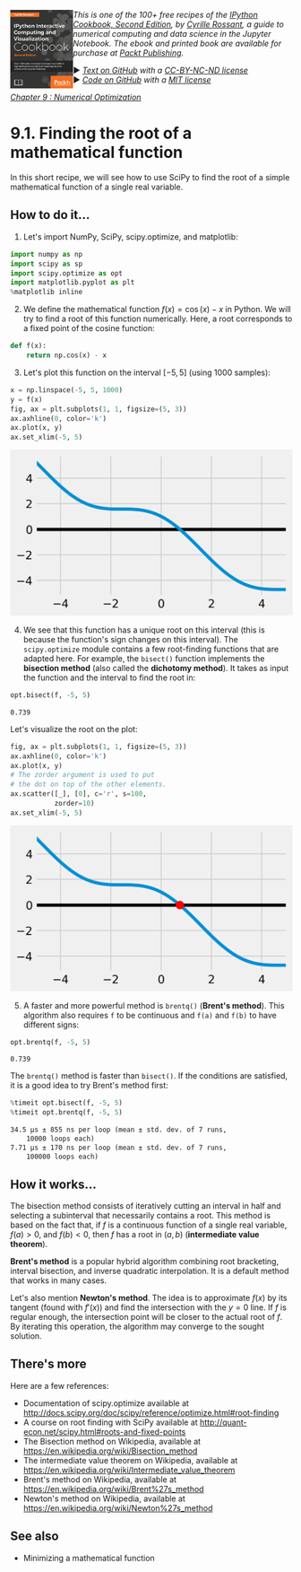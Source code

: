 <a href="https://github.com/ipython-books/cookbook-2nd"><img src="../cover-cookbook-2nd.png" align="left" alt="IPython Cookbook, Second Edition" height="140" /></a> *This is one of the 100+ free recipes of the [IPython Cookbook, Second Edition](https://github.com/ipython-books/cookbook-2nd), by [Cyrille Rossant](http://cyrille.rossant.net), a guide to numerical computing and data science in the Jupyter Notebook. The ebook and printed book are available for purchase at [Packt Publishing](https://www.packtpub.com/big-data-and-business-intelligence/ipython-interactive-computing-and-visualization-cookbook-second-e).*

▶ *[Text on GitHub](https://github.com/ipython-books/cookbook-2nd) with a [CC-BY-NC-ND license](https://creativecommons.org/licenses/by-nc-nd/3.0/us/legalcode)*  
▶ *[Code on GitHub](https://github.com/ipython-books/cookbook-2nd-code) with a [MIT license](https://opensource.org/licenses/MIT)*

[*Chapter 9 : Numerical Optimization*](./)

# 9.1. Finding the root of a mathematical function

In this short recipe, we will see how to use SciPy to find the root of a simple mathematical function of a single real variable.

## How to do it...

1. Let's import NumPy, SciPy, scipy.optimize, and matplotlib:

```python
import numpy as np
import scipy as sp
import scipy.optimize as opt
import matplotlib.pyplot as plt
%matplotlib inline
```

2. We define the mathematical function $f(x)=\cos(x)-x$ in Python. We will try to find a root of this function numerically. Here, a root corresponds to a fixed point of the cosine function:

```python
def f(x):
    return np.cos(x) - x
```

3. Let's plot this function on the interval $[-5, 5]$ (using 1000 samples):

```python
x = np.linspace(-5, 5, 1000)
y = f(x)
fig, ax = plt.subplots(1, 1, figsize=(5, 3))
ax.axhline(0, color='k')
ax.plot(x, y)
ax.set_xlim(-5, 5)
```

![<matplotlib.figure.Figure at 0x5bb5470>](01_root_files/01_root_8_0.png)

4. We see that this function has a unique root on this interval (this is because the function's sign changes on this interval). The `scipy.optimize` module contains a few root-finding functions that are adapted here. For example, the `bisect()` function implements the **bisection method** (also called the **dichotomy method**). It takes as input the function and the interval to find the root in:

```python
opt.bisect(f, -5, 5)
```

```{output:result}
0.739
```

Let's visualize the root on the plot:

```python
fig, ax = plt.subplots(1, 1, figsize=(5, 3))
ax.axhline(0, color='k')
ax.plot(x, y)
# The zorder argument is used to put
# the dot on top of the other elements.
ax.scatter([_], [0], c='r', s=100,
           zorder=10)
ax.set_xlim(-5, 5)
```

![<matplotlib.figure.Figure at 0x5d04198>](01_root_files/01_root_12_0.png)

5. A faster and more powerful method is `brentq()` (**Brent's method**). This algorithm also requires `f` to be continuous and `f(a)` and `f(b)` to have different signs:

```python
opt.brentq(f, -5, 5)
```

```{output:result}
0.739
```

The `brentq()` method is faster than `bisect()`. If the conditions are satisfied, it is a good idea to try Brent's method first:

```python
%timeit opt.bisect(f, -5, 5)
%timeit opt.brentq(f, -5, 5)
```

```{output:stdout}
34.5 µs ± 855 ns per loop (mean ± std. dev. of 7 runs,
    10000 loops each)
7.71 µs ± 170 ns per loop (mean ± std. dev. of 7 runs,
    100000 loops each)
```

## How it works...

The bisection method consists of iteratively cutting an interval in half and selecting a subinterval that necessarily contains a root. This method is based on the fact that, if $f$ is a continuous function of a single real variable, $f(a)>0$, and $f(b)<0$, then $f$ has a root in $(a,b)$ (**intermediate value theorem**).

**Brent's method** is a popular hybrid algorithm combining root bracketing, interval bisection, and inverse quadratic interpolation. It is a default method that works in many cases.

Let's also mention **Newton's method**. The idea is to approximate $f(x)$ by its tangent (found with $f'(x)$) and find the intersection with the $y=0$ line. If $f$ is regular enough, the intersection point will be closer to the actual root of $f$. By iterating this operation, the algorithm may converge to the sought solution.

## There's more

Here are a few references:

* Documentation of scipy.optimize available at http://docs.scipy.org/doc/scipy/reference/optimize.html#root-finding
* A course on root finding with SciPy available at http://quant-econ.net/scipy.html#roots-and-fixed-points
* The Bisection method on Wikipedia, available at https://en.wikipedia.org/wiki/Bisection_method
* The intermediate value theorem on Wikipedia, available at https://en.wikipedia.org/wiki/Intermediate_value_theorem
* Brent's method on Wikipedia, available at https://en.wikipedia.org/wiki/Brent%27s_method
* Newton's method on Wikipedia, available at https://en.wikipedia.org/wiki/Newton%27s_method

## See also

* Minimizing a mathematical function
